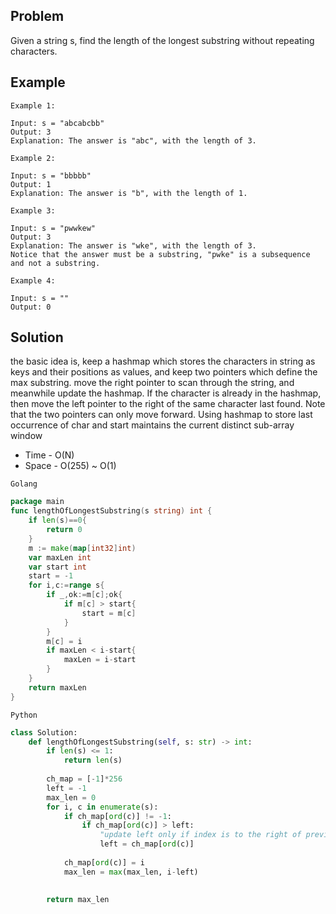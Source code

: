   Problem
-------
Given a string s, find the length of the longest substring without repeating characters.

Example
-------
```text
Example 1:

Input: s = "abcabcbb"
Output: 3
Explanation: The answer is "abc", with the length of 3.

Example 2:

Input: s = "bbbbb"
Output: 1
Explanation: The answer is "b", with the length of 1.

Example 3:

Input: s = "pwwkew"
Output: 3
Explanation: The answer is "wke", with the length of 3.
Notice that the answer must be a substring, "pwke" is a subsequence and not a substring.

Example 4:

Input: s = ""   
Output: 0
```


Solution
--------
the basic idea is, keep a hashmap which stores the characters in string as keys and their positions as values,
and keep two pointers which define the max substring.
move the right pointer to scan through the string, and meanwhile update the hashmap. If the character is already in the hashmap, then move the left pointer to the right of the same character last found. Note that the two pointers can only move forward.
Using hashmap to store last occurrence of char and start maintains the current distinct sub-array window
- Time - O(N)
- Space - O(255) ~ O(1) 

`Golang`
```go
package main
func lengthOfLongestSubstring(s string) int {
    if len(s)==0{
        return 0
    }
    m := make(map[int32]int)
    var maxLen int
    var start int
    start = -1
    for i,c:=range s{
        if _,ok:=m[c];ok{
            if m[c] > start{
                start = m[c]
            }
        }
        m[c] = i
        if maxLen < i-start{
            maxLen = i-start
        }
    }
    return maxLen
}
```
`Python`
```python
class Solution:
    def lengthOfLongestSubstring(self, s: str) -> int:
        if len(s) <= 1:
            return len(s)
        
        ch_map = [-1]*256
        left = -1
        max_len = 0
        for i, c in enumerate(s):
            if ch_map[ord(c)] != -1:
                if ch_map[ord(c)] > left:
                    "update left only if index is to the right of previous left"
                    left = ch_map[ord(c)]
            
            ch_map[ord(c)] = i
            max_len = max(max_len, i-left)
        
        
        return max_len
```
